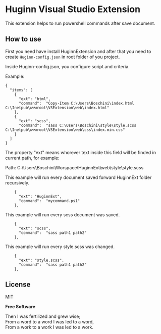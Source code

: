 # Huginn Visual Studio Extension

This extension helps to run powershell commands after save document.

## How to use

First you need have install HuginnExtension and after that you need to create `Huginn-config.json` in root folder of you project.


Inside Huginn-config.json, you configure script and criteria.

Example: 

```
{
  "items": [
    {
      "ext": "html",
      "command":  "Copy-Item C:\Users\Boschini\index.html C:\Inetpub\wwwroot\VSExtension\web\index.html"
    },
    {
      "ext": "scss",
      "command":  "sass C:\Users\Boschini\style\style.scss C:\Inetpub\wwwroot\VSExtension\web\css\index.min.css"
    }
  ]
}
```

The property "ext" means whorever text inside this field will be finded in current path, for example:

Path: C:\Users\Boschini\Worspace\HuginnExt\web\style\style.scss

This example will run every document saved forward HuginnExt folder recursively.
```
    {
      "ext": "HuginnExt",
      "command":  "mycommand.ps1"
    },
```

This example will run every scss document was saved.
```
    {
      "ext": "scss",
      "command":  "sass path1 path2"
    },
```


This example will run every style.scss was changed.
```
    {
      "ext": "style.scss",
      "command":  "sass path1 path2"
    },
```

License
----
MIT

**Free Software**

Then I was fertilized and grew wise;  
From a word to a word I was led to a word,  
From a work to a work I was led to a work.